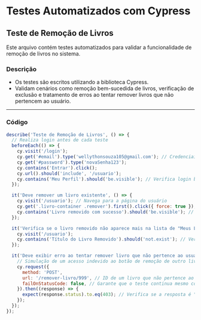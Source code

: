 # Testes Automatizados com Cypress

## Teste de Remoção de Livros

Este arquivo contém testes automatizados para validar a funcionalidade de remoção de livros no sistema.

### **Descrição**
- Os testes são escritos utilizando a biblioteca Cypress.
- Validam cenários como remoção bem-sucedida de livros, verificação de exclusão e tratamento de erros ao tentar remover livros que não pertencem ao usuário.

---

### **Código**

```javascript
describe('Teste de Remoção de Livros', () => {
  // Realiza login antes de cada teste
  beforeEach(() => {
    cy.visit('/login');
    cy.get('#email').type('wellythonsouza105@gmail.com'); // Credenciais válidas
    cy.get('#password').type('novaSenha123');
    cy.contains('Entrar').click();
    cy.url().should('include', '/usuario');
    cy.contains('Meu Perfil').should('be.visible'); // Verifica login bem-sucedido
  });

  it('Deve remover um livro existente', () => {
    cy.visit('/usuario'); // Navega para a página do usuário
    cy.get('.livro-container .remover').first().click({ force: true }); // Clica no botão "Remover" do primeiro livro
    cy.contains('Livro removido com sucesso').should('be.visible'); // Verifica a mensagem de sucesso
  });

  it('Verifica se o livro removido não aparece mais na lista de "Meus Livros"', () => {
    cy.visit('/usuario');
    cy.contains('Título do Livro Removido').should('not.exist'); // Verifica que o livro não está mais na lista
  });

  it('Deve exibir erro ao tentar remover livro que não pertence ao usuário', () => {
    // Simulação de um acesso indevido ao botão de remoção de outro livro
    cy.request({
      method: 'POST',
      url: '/remover-livro/999', // ID de um livro que não pertence ao usuário
      failOnStatusCode: false, // Garante que o teste continua mesmo com erro esperado
    }).then((response) => {
      expect(response.status).to.eq(403); // Verifica se a resposta é "403 Forbidden"
    });
  });
});

